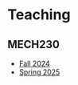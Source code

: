 # Teaching

## MECH230

- [Fall 2024](08-2024-dynamics/homepage.md)
- [Spring 2025](https://mech230.github.io)